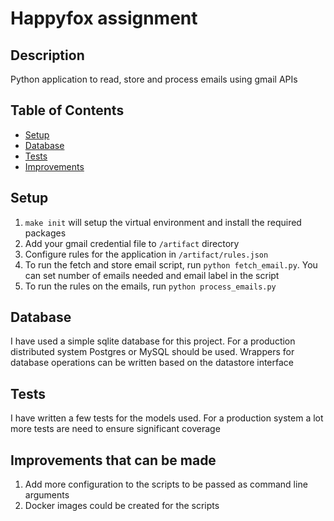 # Happyfox assignment


## Description
Python application to read, store and process emails using gmail APIs


## Table of Contents

- [Setup](#setup)
- [Database](#database)
- [Tests](#tests)
- [Improvements](#improvements-that-can-be-made)


## Setup
1. `make init` will setup the virtual environment and install the required packages
2. Add your gmail credential file to `/artifact` directory
3. Configure rules for the application in `/artifact/rules.json`
4. To run the fetch and store email script, run `python fetch_email.py`. You can set number of emails needed and email label in the script
5. To run the rules on the emails, run `python process_emails.py`


## Database
I have used a simple sqlite database for this project. For a production distributed system Postgres or MySQL should be used.
Wrappers for database operations can be written based on the datastore interface

## Tests
I have written a few tests for the models used. For a production system a lot more tests are need to ensure significant coverage

## Improvements that can be made
1. Add more configuration to the scripts to be passed as command line arguments
2. Docker images could be created for the scripts